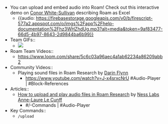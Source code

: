 - You can upload and embed audio into Roam! Check out this interactive demo on [Conor White-Sullivan](<./Conor White-Sullivan.md>) describing Roam as Excel
    - {{audio: https://firebasestorage.googleapis.com/v0/b/firescript-577a2.appspot.com/o/imgs%2Fapp%2Fhelp-documentation%2Fhz3WHZhdUg.mp3?alt=media&token=9af83477-66d5-4b97-8643-2d9844ba6b99}}
- Team GIFs::
    - ![](https://firebasestorage.googleapis.com/v0/b/firescript-577a2.appspot.com/o/imgs%2Fapp%2Fhelp-documentation%2FOIMsl6U0Jb.gif?alt=media&token=db707c6f-7936-4813-9a3f-2475a3d027c0)
- Roam Team Videos::
    - <https://www.loom.com/share/5c6c03a96aec4a1ab62234a86209abb2>
- Community Videos::
    - Playing sound files in Roam Research by [Darin Flynn](<./Darin Flynn.md>)
        - <https://www.youtube.com/watch?v=J-x4srxcNrU>
#Audio-Player | #Block-References
- Articles::
    - [How to upload and play audio files in Roam Research](https://nesslabs.com/roam-research-audio-files) by [Ness Labs](<./Ness Labs.md>) [Anne-Laure Le Cunff](<./Anne-Laure Le Cunff.md>)
        - #/-Commands | #Audio-Player
- Key Commands::
    - `/upload`